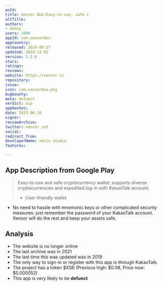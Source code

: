 ```yaml
---
wsId: 
title: Xensor Box:Easy-to-use, safe c
altTitle: 
authors:
- danny
users: 1000
appId: com.xensorbox
appCountry: 
released: 2019-09-27
updated: 2019-12-02
version: 1.3.6
stars: 
ratings: 
reviews: 
website: https://xensor.cc
repository: 
issue: 
icon: com.xensorbox.png
bugbounty: 
meta: defunct
verdict: wip
appHashes: 
date: 2023-06-10
signer: 
reviewArchive: 
twitter: xensor_iot
social: 
redirect_from: 
developerName: xenix studio
features: 

---
```


## App Description from Google Play 

> Easy-to-use and safe cryptocurrency wallet: supports diverse cryptocurrencies and expedited log-in with KakaoTalk account.
>
> - User-friendly wallet
- No need to hassle with mnemonic keys or other complicated security measures: just remember the password of your KakaoTalk account. Xensor will do the rest and keep your assets safe.

## Analysis 

- The website is no longer online 
- The last archive was in 2021 
- The last time this was updated was in 2019 
- The only way to sign-in or register with this app is through KakaoTalk. 
- The project has a token $XSR (Previous high: $0.08, Price now: $0.000052)
- This app is very likely to be **defunct**